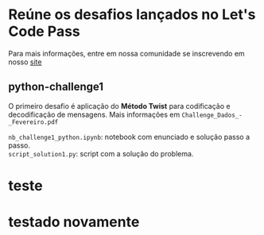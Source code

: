 # Reúne os desafios lançados no Let's Code Pass
Para mais informações, entre em nossa comunidade se inscrevendo em nosso [site](https://letscode.com.br/lets-code-pass)

## python-challenge1
O primeiro desafio é aplicação do **Método Twist** para codificação e decodificação de mensagens. Mais informações em `Challenge_Dados_-_Fevereiro.pdf`

`nb_challenge1_python.ipynb`: notebook com enunciado e solução passo a passo.<br>
`script_solution1.py`: script com a solução do problema. 

# teste

# testado novamente 


